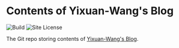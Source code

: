 # Contents of Yixuan-Wang's Blog

![Build](https://img.shields.io/github/actions/workflow/status/Yixuan-Wang/blog/build-and-deploy.yml?branch=main&color=FFE900)
![Site License](https://img.shields.io/badge/license-CC%20BY--NC--SA%204.0-253137)

The Git repo storing contents of [Yixuan-Wang's Blog](https://yixuan-wang.github.io/blog/).

